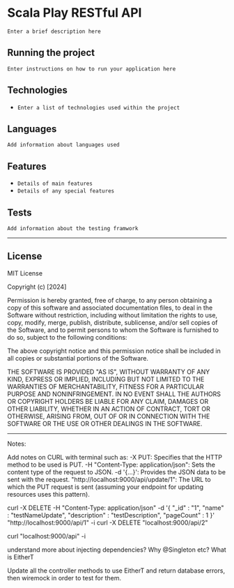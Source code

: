# Scala Play RESTful API

`Enter a brief description here`

## Running the project

`Enter instructions on how to run your application here`

## Technologies

* `Enter a list of technologies used within the project`

## Languages

`Add information about languages used`

## Features

* `Details of main features`
* `Details of any special features`

## Tests

`Add information about the testing framwork`

---

## License

MIT License

Copyright (c) [2024]

Permission is hereby granted, free of charge, to any person obtaining a copy
of this software and associated documentation files, to deal
in the Software without restriction, including without limitation the rights
to use, copy, modify, merge, publish, distribute, sublicense, and/or sell
copies of the Software, and to permit persons to whom the Software is
furnished to do so, subject to the following conditions:

The above copyright notice and this permission notice shall be included in all
copies or substantial portions of the Software.

THE SOFTWARE IS PROVIDED "AS IS", WITHOUT WARRANTY OF ANY KIND, EXPRESS OR
IMPLIED, INCLUDING BUT NOT LIMITED TO THE WARRANTIES OF MERCHANTABILITY,
FITNESS FOR A PARTICULAR PURPOSE AND NONINFRINGEMENT. IN NO EVENT SHALL THE
AUTHORS OR COPYRIGHT HOLDERS BE LIABLE FOR ANY CLAIM, DAMAGES OR OTHER
LIABILITY, WHETHER IN AN ACTION OF CONTRACT, TORT OR OTHERWISE, ARISING FROM,
OUT OF OR IN CONNECTION WITH THE SOFTWARE OR THE USE OR OTHER DEALINGS IN THE
SOFTWARE.

---

Notes: 

Add notes on CURL with terminal such as:
-X PUT: Specifies that the HTTP method to be used is PUT.
-H "Content-Type: application/json": Sets the content type of the request to JSON.
-d '{...}': Provides the JSON data to be sent with the request.
"http://localhost:9000/api/update/1": The URL to which the PUT request is sent (assuming your endpoint for updating resources uses this pattern).

curl -X DELETE -H "Content-Type: application/json" -d '{ "_id" : "1", "name" : "testNameUpdate", "description" : "testDescription", "pageCount" : 1 }' "http://localhost:9000/api/1" -i
curl -X DELETE "localhost:9000/api/2"

curl "localhost:9000/api" -i


understand more about injecting dependencies? 
Why @Singleton etc?
What is EitherT

Update all the controller methods to use EitherT and return database errors, then wiremock in order to test for them. 
